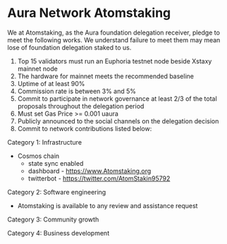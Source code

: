 # Aura Network Atomstaking

We at Atomstaking, as the Aura foundation delegation receiver, pledge to meet the following works. We understand failure to meet them may mean lose of foundation delegation staked to us.

1. Top 15 validators must run an Euphoria testnet node beside Xstaxy mainnet node
2. The hardware for mainnet meets the recommended baseline    
3. Uptime of at least 90%
4. Commission rate is between 3% and 5%
5. Commit to participate in network governance at least 2/3 of the total proposals throughout the delegation period
6. Must set Gas Price >= 0.001 uaura
7. Publicly announced to the social channels on the delegation decision
8. Commit to network contributions listed below: 

Category 1: Infrastructure
- Cosmos chain
  - state sync enabled
  - dashboard - https://www.Atomstaking.org
  - twitterbot - https://twitter.com/AtomStakin95792

Category 2: Software engineering
  - Atomstaking is available to any review and assistance request

Category 3: Community growth

Category 4: Business development
